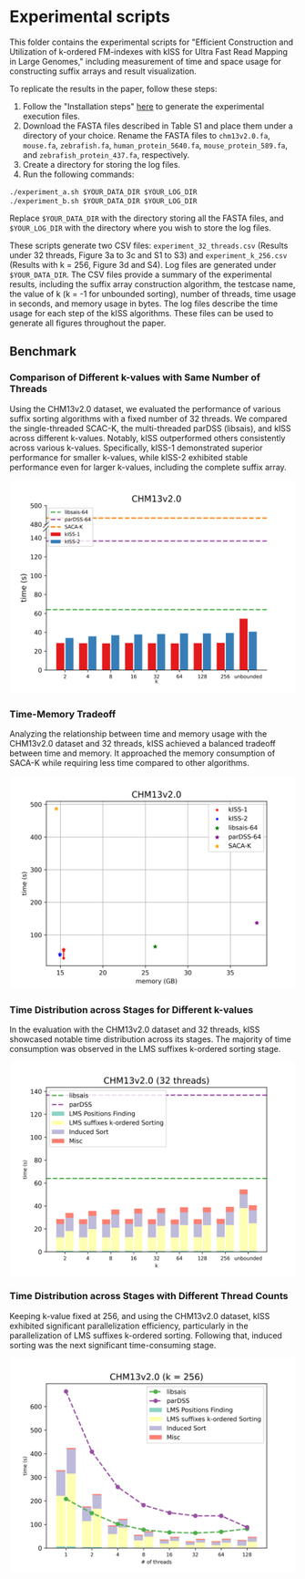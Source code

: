 # Experimental scripts

This folder contains the experimental scripts for "Efficient Construction and Utilization of k-ordered FM-indexes with kISS for Ultra Fast Read Mapping in Large Genomes," including measurement of time and space usage for constructing suffix arrays and result visualization.

To replicate the results in the paper, follow these steps:

1. Follow the "Installation steps" [here](https://github.com/jhhung/kISS) to generate the experimental execution files.
2. Download the FASTA files described in Table S1 and place them under a directory of your choice. Rename the FASTA files to `chm13v2.0.fa`, `mouse.fa`, `zebrafish.fa`, `human_protein_5640.fa`, `mouse_protein_589.fa`, and `zebrafish_protein_437.fa`, respectively.
3. Create a directory for storing the log files.
4. Run the following commands:
```
./experiment_a.sh $YOUR_DATA_DIR $YOUR_LOG_DIR
./experiment_b.sh $YOUR_DATA_DIR $YOUR_LOG_DIR
```
Replace `$YOUR_DATA_DIR` with the directory storing all the FASTA files, and `$YOUR_LOG_DIR` with the directory where you wish to store the log files.


These scripts generate two CSV files: `experiment_32_threads.csv` (Results under 32 threads, Figure 3a to 3c and S1 to S3) and `experiment_k_256.csv` (Results with k = 256, Figure 3d and S4). Log files are generated under `$YOUR_DATA_DIR`. The CSV files provide a summary of the experimental results, including the suffix array construction algorithm, the testcase name, the value of k (k = -1 for unbounded sorting), number of threads, time usage in seconds, and memory usage in bytes. The log files describe the time usage for each step of the kISS algorithms. These files can be used to generate all figures throughout the paper.

## Benchmark

### Comparison of Different k-values with Same Number of Threads
Using the CHM13v2.0 dataset, we evaluated the performance of various suffix sorting algorithms with a fixed number of 32 threads. We compared the single-threaded SCAC-K, the multi-threaded parDSS (libsais), and kISS across different k-values. Notably, kISS outperformed others consistently across various k-values. Specifically, kISS-1 demonstrated superior performance for smaller k-values, while kISS-2 exhibited stable performance even for larger k-values, including the complete suffix array.
<p align="center">
  <img src="image/chm13v2.0_32_threads.png" alt="CHM13v2.0 Dataset" style="width:500px;"/>
</p>

### Time-Memory Tradeoff
Analyzing the relationship between time and memory usage with the CHM13v2.0 dataset and 32 threads, kISS achieved a balanced tradeoff between time and memory. It approached the memory consumption of SACA-K while requiring less time compared to other algorithms.
<p align="center">
  <img src="image/memory-time-chm13v2.0.png" alt="CHM13v2.0 Dataset" style="width:500px;"/>
</p>

### Time Distribution across Stages for Different k-values
In the evaluation with the CHM13v2.0 dataset and 32 threads, kISS showcased notable time distribution across its stages. The majority of time consumption was observed in the LMS suffixes k-ordered sorting stage.
<p align="center">
  <img src="image/fixed_t_chm13v2.0.png" alt="CHM13v2.0 Dataset" style="width:500px;"/>
</p>

### Time Distribution across Stages with Different Thread Counts
Keeping k-value fixed at 256, and using the CHM13v2.0 dataset, kISS exhibited significant parallelization efficiency, particularly in the parallelization of LMS suffixes k-ordered sorting. Following that, induced sorting was the next significant time-consuming stage.
<p align="center">
  <img src="image/fixed_k_chm13v2.0.png" alt="CHM13v2.0 Dataset" style="width:500px;"/>
</p>
